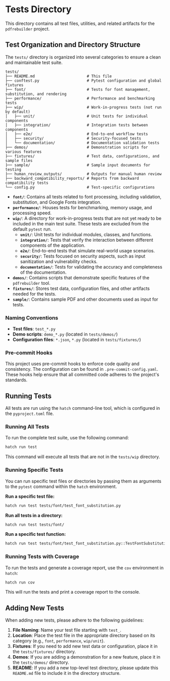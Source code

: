 # Tests Directory

This directory contains all test files, utilities, and related artifacts for the `pdfrebuilder` project.

## Test Organization and Directory Structure

The `tests/` directory is organized into several categories to ensure a clean and maintainable test suite.

```
tests/
├── README.md                       # This file
├── conftest.py                     # Pytest configuration and global fixtures
├── font/                           # Tests for font management, substitution, and rendering
├── performance/                    # Performance and benchmarking tests
├── wip/                            # Work-in-progress tests (not run by default)
│   ├── unit/                       # Unit tests for individual components
│   ├── integration/                # Integration tests between components
│   ├── e2e/                        # End-to-end workflow tests
│   ├── security/                   # Security-focused tests
│   └── documentation/              # Documentation validation tests
├── demos/                          # Demonstration scripts for various features
├── fixtures/                       # Test data, configurations, and sample files
├── sample/                         # Sample input documents for testing
├── human_review_outputs/           # Outputs for manual human review
├── backward_compatibility_reports/ # Reports from backward compatibility tests
└── config.py                       # Test-specific configurations
```

- **`font/`**: Contains all tests related to font processing, including validation, substitution, and Google Fonts integration.
- **`performance/`**: Houses tests for benchmarking, memory usage, and processing speed.
- **`wip/`**: A directory for work-in-progress tests that are not yet ready to be included in the main test suite. These tests are excluded from the default `pytest` run.
  - **`unit/`**: Unit tests for individual modules, classes, and functions.
  - **`integration/`**: Tests that verify the interaction between different components of the application.
  - **`e2e/`**: End-to-end tests that simulate real-world usage scenarios.
  - **`security/`**: Tests focused on security aspects, such as input sanitization and vulnerability checks.
  - **`documentation/`**: Tests for validating the accuracy and completeness of the documentation.
- **`demos/`**: Contains scripts that demonstrate specific features of the `pdfrebuilder` tool.
- **`fixtures/`**: Stores test data, configuration files, and other artifacts needed for the tests.
- **`sample/`**: Contains sample PDF and other documents used as input for tests.

### Naming Conventions

- **Test files**: `test_*.py`
- **Demo scripts**: `demo_*.py` (located in `tests/demos/`)
- **Configuration files**: `*.json`, `*.py` (located in `tests/fixtures/`)

### Pre-commit Hooks

This project uses pre-commit hooks to enforce code quality and consistency. The configuration can be found in `.pre-commit-config.yaml`. These hooks help ensure that all committed code adheres to the project's standards.

## Running Tests

All tests are run using the `hatch` command-line tool, which is configured in the `pyproject.toml` file.

### Running All Tests

To run the complete test suite, use the following command:

```bash
hatch run test
```

This command will execute all tests that are not in the `tests/wip` directory.

### Running Specific Tests

You can run specific test files or directories by passing them as arguments to the `pytest` command within the `hatch` environment.

**Run a specific test file:**

```bash
hatch run test tests/font/test_font_substitution.py
```

**Run all tests in a directory:**

```bash
hatch run test tests/font/
```

**Run a specific test function:**

```bash
hatch run test tests/font/test_font_substitution.py::TestFontSubstitutionEngine::test_glyph_coverage_basic_latin
```

### Running Tests with Coverage

To run the tests and generate a coverage report, use the `cov` environment in `hatch`:

```bash
hatch run cov
```

This will run the tests and print a coverage report to the console.

## Adding New Tests

When adding new tests, please adhere to the following guidelines:

1. **File Naming**: Name your test file starting with `test_`.
2. **Location**: Place the test file in the appropriate directory based on its category (e.g., `font`, `performance`, `wip/unit`).
3. **Fixtures**: If you need to add new test data or configuration, place it in the `tests/fixtures/` directory.
4. **Demos**: If you are adding a demonstration for a new feature, place it in the `tests/demos/` directory.
5. **README**: If you add a new top-level test directory, please update this `README.md` file to include it in the directory structure.
